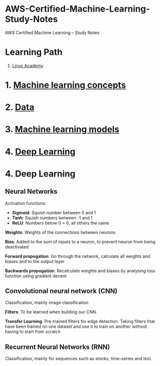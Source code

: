 # AWS-Certified-Machine-Learning-Study-Notes
AWS Certified Machine Learning – Study Notes

# Learning Path
1. [Linux Academy](https://linuxacademy.com/cp/modules/view/id/340)

# 1. [Machine learning concepts](1-concepts.md)

# 2. [Data](2-data.md)

# 3. [Machine learning models](3-machine-learning-models.md) 

# 4. [Deep Learning](4-deep-learning.md)
# 4. Deep Learning
## Neural Networks
Activation functions:
* **Sigmoid**: Squish number between 0 and 1
* **Tanh**: Squish numbers between -1 and 1
* **ReLU**: Numbers below 0 = 0, all others the same

**Weights**: Weights of the connections between neurons

**Bias**: Added to the sum of inputs to a neuron, to prevent neuron from being deactivated

**Forward propogation**: Go through the network, calculate all weights and biases and to the output layer

**Backwards propogation**: Recalculate weights and biases by analysing loss function using gradient decent 

## Convolutional neural network (CNN)
Classification, mainly image classification

**Filters**: To be learned when building our CNN. 

**Transfer Learning**: Pre-trained filters for edge detection. Taking filters that have been trained on one dataset and use it to train on another without having to start from scratch

## Recurrent Neural Networks (RNN)
Classification, mainly for sequences such as stocks, time-series and text.